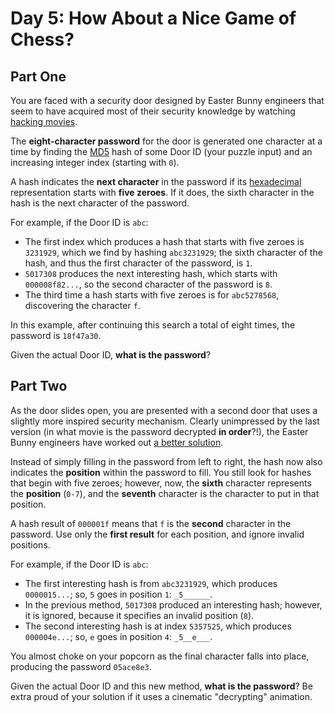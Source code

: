 # Day 5: How About a Nice Game of Chess?

## Part One

You are faced with a security door designed by Easter Bunny engineers that seem to have acquired most of their security knowledge by watching [hacking movies](https://en.wikipedia.org/wiki/Hackers_(film)).

The **eight-character password** for the door is generated one character at a time by finding the [MD5](https://en.wikipedia.org/wiki/MD5) hash of some Door ID (your puzzle input) and an increasing integer index (starting with `0`).

A hash indicates the **next character** in the password if its [hexadecimal](https://en.wikipedia.org/wiki/Hexadecimal) representation starts with **five zeroes**. If it does, the sixth character in the hash is the next character of the password.

For example, if the Door ID is `abc`:

- The first index which produces a hash that starts with five zeroes is `3231929`, which we find by hashing `abc3231929`; the sixth character of the hash, and thus the first character of the password, is `1`.
- `5017308` produces the next interesting hash, which starts with `000008f82...`, so the second character of the password is `8`.
- The third time a hash starts with five zeroes is for `abc5278568`, discovering the character `f`.

In this example, after continuing this search a total of eight times, the password is `18f47a30`.

Given the actual Door ID, **what is the password**?

## Part Two

As the door slides open, you are presented with a second door that uses a slightly more inspired security mechanism. Clearly unimpressed by the last version (in what movie is the password decrypted **in order**?!), the Easter Bunny engineers have worked out [a better solution](https://www.youtube.com/watch?v=NHWjlCaIrQo&t=25s).

Instead of simply filling in the password from left to right, the hash now also indicates the **position** within the password to fill. You still look for hashes that begin with five zeroes; however, now, the **sixth** character represents the **position** (`0-7`), and the **seventh** character is the character to put in that position.

A hash result of `000001f` means that `f` is the **second** character in the password. Use only the **first result** for each position, and ignore invalid positions.

For example, if the Door ID is `abc`:

- The first interesting hash is from `abc3231929`, which produces `0000015...`; so, `5` goes in position `1`: `_5______`.
- In the previous method, `5017308` produced an interesting hash; however, it is ignored, because it specifies an invalid position (`8`).
- The second interesting hash is at index `5357525`, which produces `000004e...`; so, `e` goes in position `4`: `_5__e___`.

You almost choke on your popcorn as the final character falls into place, producing the password `05ace8e3`.

Given the actual Door ID and this new method, **what is the password**? Be extra proud of your solution if it uses a cinematic "decrypting" animation.
